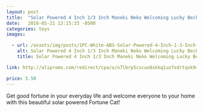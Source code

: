 ```yaml
---
layout: post
title:  "Solar Powered 4 Inch 1/3 Inch Maneki Neko Welcoming Lucky Beckoning Fortune Cat"
date:   2016-05-21 12:15:33 -0500
categories: toys
images:

  - url: /assets/img/posts/1PC-White-ABS-Solar-Powered-4-Inch-1-3-Inch-Maneki-Neko-Welcoming-Lucky-Beckoning-Fortune.jpg
    alt: Solar Powered 4 Inch 1/3 Inch Maneki Neko Welcoming Lucky Beckoning Fortune Cat
    title: Solar Powered 4 Inch 1/3 Inch Maneki Neko Welcoming Lucky Beckoning Fortune Cat

link: http://alipromo.com/redirect/cpa/o/o7lbrp5cscuo8skkq1uzfxdrtqvk94q7/

price: 5.50
---
```



Get good fortune in your everyday life and welcome everyone to your home with this beautiful solar powered Fortune Cat!